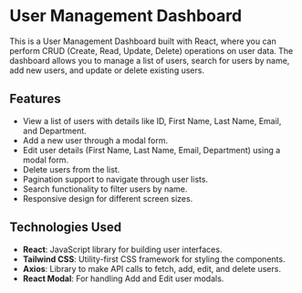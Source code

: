 # User Management Dashboard

This is a User Management Dashboard built with React, where you can perform CRUD (Create, Read, Update, Delete) operations on user data. The dashboard allows you to manage a list of users, search for users by name, add new users, and update or delete existing users.

## Features

- View a list of users with details like ID, First Name, Last Name, Email, and Department.
- Add a new user through a modal form.
- Edit user details (First Name, Last Name, Email, Department) using a modal form.
- Delete users from the list.
- Pagination support to navigate through user lists.
- Search functionality to filter users by name.
- Responsive design for different screen sizes.

## Technologies Used

- **React**: JavaScript library for building user interfaces.
- **Tailwind CSS**: Utility-first CSS framework for styling the components.
- **Axios**: Library to make API calls to fetch, add, edit, and delete users.
- **React Modal**: For handling Add and Edit user modals.
  


